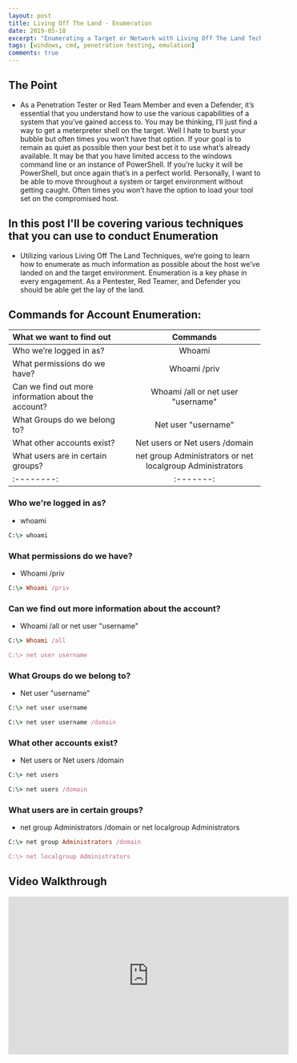 ```yaml
---
layout: post
title: Living Off The Land - Enumeration
date: 2019-05-18
excerpt: "Enumerating a Target or Network with Living Off The Land Techniques."
tags: [windows, cmd, penetration testing, emulation]
comments: true
---
```


## The Point

* As a Penetration Tester or Red Team Member and even a Defender, it’s essential that you understand how to use the various capabilities of a system that you’ve gained access to. You may be thinking, I’ll just find a way to get a meterpreter shell on the target. Well I hate to burst your bubble but often times you won’t have that option. If your goal is to remain as quiet as possible then your best bet it to use what’s already available. It may be that you have limited access to the windows command line or an instance of PowerShell. If you’re lucky it will be PowerShell, but once again that’s in a perfect world. Personally, I want to be able to move throughout a system or target environment without getting caught. Often times you won’t have the option to load your tool set on the compromised host.

## In this post I'll be covering various techniques that you can use to conduct Enumeration

* Utilizing various Living Off The Land Techniques, we’re going to learn how to enumerate
as much information as possible about the host we’ve landed on and the target environment.
Enumeration is a key phase in every engagement. As a Pentester, Red Teamer, and
Defender you should be able get the lay of the land.

## Commands for Account Enumeration:

| What we want to find out | Commands |
|:--------|:-------:|
| Who we’re logged in as?  | Whoami |
| What permissions do we have?  | Whoami /priv |
| Can we find out more information about the account?   | Whoami /all or net user "username" |
| What Groups do we belong to?   | Net user "username" |
| What other accounts exist?   | Net users or Net users /domain |
| What users are in certain groups? | net group Administrators or net localgroup Administrators |
|:--------:|:-------:|

### Who we're logged in as?
* whoami

~~~ ruby
C:\> whoami
~~~

### What permissions do we have? 
* Whoami /priv

~~~ ruby
C:\> Whoami /priv
~~~

### Can we find out more information about the account? 
* Whoami /all or net user "username"

~~~ ruby
C:\> Whoami /all

C:\> net user username
~~~

### What Groups do we belong to? 
* Net user "username"

~~~ ruby
C:\> net user username

C:\> net user username /domain
~~~

### What other accounts exist? 
* Net users or Net users /domain 

~~~ ruby
C:\> net users

C:\> net users /domain
~~~

### What users are in certain groups?
* net group Administrators /domain or net localgroup Administrators

~~~ ruby
C:\> net group Administrators /domain

C:\> net localgroup Administrators
~~~

## Video Walkthrough 

<iframe width="560" height="315" src="https://www.youtube.com/embed/wCd1_2gpZrE" frameborder="0" allow="accelerometer; autoplay; encrypted-media; gyroscope; picture-in-picture" allowfullscreen></iframe>
